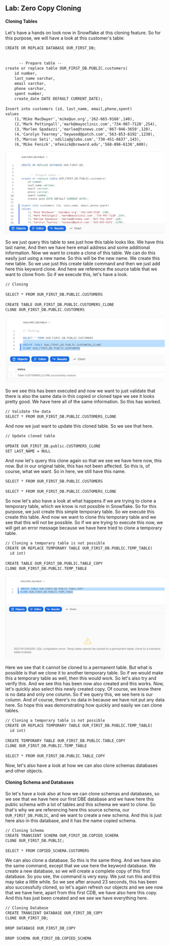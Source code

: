 ## Lab: Zero Copy Cloning

#### Cloning Tables

Let's have a hands on look now in Snowflake at this cloning feature.
So for this purpose, we will have a look at this customer's table:

```
CREATE OR REPLACE DATABASE OUR_FIRST_DB;

    
      -- Prepare table --
create or replace table OUR_FIRST_DB.PUBLIC.customers(
    id number,
    last_name varchar, 
    email varchar,
    phone varchar,
    spent number,
    create_date DATE DEFAULT CURRENT_DATE);

Insert into customers (id, last_name, email,phone,spent)
values
    (1,'Mike MacDwyer','mike@un.org','262-665-9168',140),
    (2,'Mark Pettingall','mark@mayoclinic.com','734-987-7120',254),
    (3,'Marlee Spadazzi','marlee@txnews.com','867-946-3659',120),
    (4,'Carolyn Tearney','heywood@patch.com','563-853-8192',1230),
    (5,'Marcus Seti','odilia@globo.com','730-451-8637',143),
    (6,'Mike Fenick','mfenick@broward.edu','568-896-6138',600);
```

![](./clone_images/1.jpg)

So we just query this table to see just how this table looks like.
We have this last name,
And then we have here email address and some additional information.
Now we want to create a clone of this table.
We can do this easily just using a new name.
So this will be the new name.
We create this new table.
So we use just this create table command and then we just add here this keyword clone.
And here we reference the source table that we want to clone from.
So if we execute this, let's have a look.


```
// Cloning

SELECT * FROM OUR_FIRST_DB.PUBLIC.CUSTOMERS

CREATE TABLE OUR_FIRST_DB.PUBLIC.CUSTOMERS_CLONE
CLONE OUR_FIRST_DB.PUBLIC.CUSTOMERS
```


![](./clone_images/2.jpg)

So we see this has been executed and now we want to just validate that there is also the same data in
this copied or cloned tape we see it looks pretty good.
We have here all of the same information.
So this has worked.

```
// Validate the data
SELECT * FROM OUR_FIRST_DB.PUBLIC.CUSTOMERS_CLONE
```

And now we just want to update this cloned table.
So we see that here.

```
// Update cloned table

UPDATE OUR_FIRST_DB.public.CUSTOMERS_CLONE
SET LAST_NAME = NULL
```

And now let's query this clone again so that we see we have here now, this now.
But in our original table, this has not been affected.
So this is, of course, what we want.
So in here, we still have this name.


```
SELECT * FROM OUR_FIRST_DB.PUBLIC.CUSTOMERS 

SELECT * FROM OUR_FIRST_DB.PUBLIC.CUSTOMERS_CLONE
```



So now let's also have a look at what happens if we are trying to clone a temporary table, which we
know is not possible in Snowflake.
So for this purpose, we just create this simple temporary table.
So we execute this create this table.
And now we want to clone this temporary table and we see that this will not be possible.
So if we are trying to execute this now, we will get an error message because we have here tried to
clone a temporary table.

```
// Cloning a temporary table is not possible
CREATE OR REPLACE TEMPORARY TABLE OUR_FIRST_DB.PUBLIC.TEMP_TABLE(
  id int)

CREATE TABLE OUR_FIRST_DB.PUBLIC.TABLE_COPY
CLONE OUR_FIRST_DB.PUBLIC.TEMP_TABLE

```

![](./clone_images/3.jpg)

Here we see that it cannot be cloned to a permanent table.
But what is possible is that we clone it to another temporary table.
So if we would make this a temporary table as well, then this would work.
So let's also try and verify this.
And we see this has been now also created and this works.
Now, let's quickly also select this newly created copy.
Of course, we know there is no data and only one column.
So if we query this, we see here is our column.
And of course, there's no data in because we have not put any data here.
So hope this was demonstrating how quickly and easily we can clone tables.


```
// Cloning a temporary table is not possible
CREATE OR REPLACE TEMPORARY TABLE OUR_FIRST_DB.PUBLIC.TEMP_TABLE(
  id int)

CREATE TEMPORARY TABLE OUR_FIRST_DB.PUBLIC.TABLE_COPY
CLONE OUR_FIRST_DB.PUBLIC.TEMP_TABLE

SELECT * FROM OUR_FIRST_DB.PUBLIC.TABLE_COPY
```


Now, let's also have a look at how we can also clone schemas databases and other objects.


#### Cloning Schema and Databases

So let's have a look also at how we can clone schemas and databases, so we see that we have here our
first DBE database and we have here this public schema with a lot of tables and this schema we want
to clone.
So that's why we are referencing here this source schema, our `OUR_FIRST_DB.PUBLIC`, and we want to
create a new schema.
And this is just here also in this database, and it has the name copied schema.


```
// Cloning Schema
CREATE TRANSIENT SCHEMA OUR_FIRST_DB.COPIED_SCHEMA
CLONE OUR_FIRST_DB.PUBLIC;

SELECT * FROM COPIED_SCHEMA.CUSTOMERS
```



We can also clone a database.
So this is the same thing.
And we have also the same command, except that we use here the keyword database.
We create a new database, so we will create a complete copy of this first database.
So you see, the command is very easy.
We just run this and this may take a little while.
So we see after around 23 seconds, this has been also successfully cloned, so let's again refresh
our objects and we see now that we have here, apart from this first CDB, we have also here this copy.
And this has just been created and we see we have everything here.


```
// Cloning Database
CREATE TRANSIENT DATABASE OUR_FIRST_DB_COPY
CLONE OUR_FIRST_DB;

DROP DATABASE OUR_FIRST_DB_COPY

DROP SCHEMA OUR_FIRST_DB.COPIED_SCHEMA
```